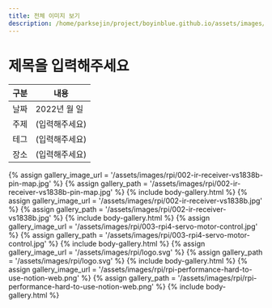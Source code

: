 ```yaml
---
title: 전체 이미지 보기
description: /home/parksejin/project/boyinblue.github.io/assets/images/rpi
---
```



제목을 입력해주세요
===


|구분|내용|
|---|---|
|날짜|2022년 월 일|
|주제|(입력해주세요)|
|테그|(입력해주세요)|
|장소|(입력해주세요)|


{% assign gallery_image_url = '/assets/images/rpi/002-ir-receiver-vs1838b-pin-map.jpg' %}
{% assign gallery_path = '/assets/images/rpi/002-ir-receiver-vs1838b-pin-map.jpg' %}
{% include body-gallery.html %}
{% assign gallery_image_url = '/assets/images/rpi/002-ir-receiver-vs1838b.jpg' %}
{% assign gallery_path = '/assets/images/rpi/002-ir-receiver-vs1838b.jpg' %}
{% include body-gallery.html %}
{% assign gallery_image_url = '/assets/images/rpi/003-rpi4-servo-motor-control.jpg' %}
{% assign gallery_path = '/assets/images/rpi/003-rpi4-servo-motor-control.jpg' %}
{% include body-gallery.html %}
{% assign gallery_image_url = '/assets/images/rpi/logo.svg' %}
{% assign gallery_path = '/assets/images/rpi/logo.svg' %}
{% include body-gallery.html %}
{% assign gallery_image_url = '/assets/images/rpi/rpi-performance-hard-to-use-notion-web.png' %}
{% assign gallery_path = '/assets/images/rpi/rpi-performance-hard-to-use-notion-web.png' %}
{% include body-gallery.html %}
